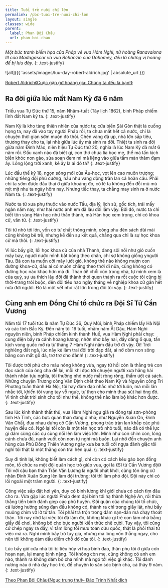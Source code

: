 ```yaml
---
title: Tuổi trẻ nuôi chí lớn
permalink: /pbc-tuoi-tre-nuoi-chi-lon
layout: single
classes: wide
parent:
  label: Phan Bội Châu
  url: phan-boi-chau
---
```


*Một bức tranh biếm họa của Pháp vẽ vua Hàm Nghi, nữ hoàng Ranavalona III của Madagascar và vua Béhanzin của Dahomey, đều là những vị hoàng đế bị lưu đày.*
{: .text-justify}

![alt]({{ 'assets/images/luu-day-robert-aldrich.jpg' | absolute_url }})
> <cite>
<a href="https://ordi.vn/nhung-hoang-de-bi-luu-day-thuc-dan-phap-va-tinh-canh-luu-vong-cua-cac-vi-vua-nuoc-viet-ky-1.html" target="_blank">
Robert Aldrich《Cuộc gặp gỡ hoàng gia: Chúng ta đều là bạn!》
</a>
</cite>

## Ra đời giữa lúc mất Nam Kỳ đã 6 năm
Triều vua Tự Đức thứ 15, năm Nhâm-tuất (Tây lịch 1862), binh Pháp chiếm lĩnh đất Nam kỳ ta.
{: .text-justify}

Nam Kỳ là kho tàng thiên nhiên của nước ta; cửa biển Sài Gòn thật là cuống họng ta, nay đã vào tay người Pháp rồi, ta chưa mất hết cả nước, chỉ là chuyện thời gian sớm muộn đó thôi. Chén ​vàng đã ụp, nhà lớn sắp tiêu, thương thay cho ta, lại nhè giữa lúc ấy mà sinh ra đời. Thiệt ta sinh ra đời giữa năm Đinh Mão, niên hiệu Tự Đức thứ 20, nghĩa là lúc Nam Kỳ đã mất 6 năm rồi. Đầu xanh nào đã biết gì, con thơ chưa lìa bọc mẹ, thế mà tấn kịch biển khóc non gào, sửa soạn đem mi mà liệng vào giữa tấm màn thảm đạm ấy. Lồng lộng trời xanh, kẻ ấy là ai đó tá?
{: .text-justify}

Lúc đầu thế kỷ 18, ngọn sóng mới của Âu-học, vọt lên cao muôn trượng; những tiếng dội phú cường, hầu như vang động tràn lan cả hoàn cầu. Phải chi ta sớm được đầu thai ở giữa khoảng đó, có lẽ ta không đến đỗi mù mù mịt mịt như ta ngày hôm nay. Nhưng tiếc thay, ta chẳng may sinh ra ở nước Nam ta.
{: .text-justify}

Nước ta từ xưa phụ thuộc vào nước Tầu, địa lý, lịch sử, gốc tích, trải mấy ngàn năm nay, như hai nước anh em đã lâu đời lắm vậy. Bởi đó, nước ta chỉ biết tôn sùng Hán học như thần thánh, mà Hán học xem trọng, chỉ có khoa cử, văn từ.
{: .text-justify}

Tôi từ nhỏ tới lớn, vốn có tư chất thông minh, công phu đèn sách dùi mài cũng không bê trễ, nhưng kể đến sự kết quả, chẳng qua chỉ là sự học khoa cử mà thôi.
{: .text-justify}

Vì lúc bấy giờ, lối học khoa cử của nhà Thanh, đang sôi nổi như gió cuốn mây bay, người nước mình bắt bỏng theo chân, chỉ sợ không giống y ​người Tàu. Bà con ta muốn cỡi mây lướt gió, không thể nào không mượn con đường khoa-cử, dầu ai có muốn chẳng theo thời đi nữa, cũng không có đường học nào khác hơn mà đi. Than ôi! chổi cùn trong nhà, tự mình xem là của quý, sự ưa thích lâu đời đã thành thói quen thành ra rốt cuộc tôi cũng bị thời-trang trói buộc, đến đỗi tiêu hao ngày tháng về nghiệp khoa cữ gần hết nửa đời người. Đó là một vết nhơ rất lớn trong đời tôi vậy.
{: .text-justify}

## Cùng anh em Đồng Chí tổ chức ra Đội Sĩ Tử Cần Vương
Năm tôi 17 tuổi tức là năm Tự Đức 36, Quý Mùi, binh Pháp chiếm lấy Hà Nội và các tỉnh Bắc Kỳ. Đến năm tôi 19 tuổi, nhằm năm Ất Dậu, Hàm Nghi nguyên niên, binh Pháp chiếm kinh thành Huế, vua Hàm Nghi phải chạy: cung điện bầy ra cảnh hoang lương, nhởn nhơ bầy nai, đầy dăng ổ quạ, tấn kịch vong quốc mở ra từ tháng 7 Hàm Nghi năm đầu trở đi vậy. Ôi! Trời nghiêng đất ngã, lúc nầy kẻ làm trai đội trời đạp đất, ai nỡ dòm non sông bằng con mắt gỗ đá, trơ trơ cho đành!
{: .text-justify}

​Tôi được trời phú cho máu nóng không vừa, ngay từ hồi còn là thằng trẻ con đọc sách của ông cha để lại, mỗi khi đọc tới chuyện người xưa hăng hái thành nhân tựu nghĩa, tôi thường nhỏ nước mắt ròng ròng, thấm ướt cả sách. Những chuyện Trương công Văn Định chết theo Nam Kỳ và Nguyễn công Tri Phương tuẫn thành Hà Nội, tôi hay đàm đạo nhắc nhớ tới luôn, mà mỗi lần nhắc tới, khiến tôi vung tay vỗ ngực, tự thẹn cho mình thua sút hai ông đó. Vì tính chất trời sinh cho tôi như thế, không thể nào làm bộ khác hơn được.
{: .text-justify}

Sau lúc kinh thành thất thủ, vua Hàm Nghi ngự giá ra đóng tại sơn-phòng tỉnh Hà Tĩnh, các bực quan thân đang ở nhà; như Nguyễn Xuân Ôn, Đinh Văn Chất, đua nhau dựng cờ Cần Vương, phong trào tràn lan khắp các phủ huyện đều có. Ngó lại tôi còn là một tên học trò nhỏ tuổi, nào đã có thế lực gì dám cùng các cụ cùng nổi lên làm việc lớn. Mình như con chim con, lông cánh chưa đủ, nanh vuốt còn non tự nghĩ mà buồn. Lại nhớ đến chuyện anh hùng của Phù Đổng Thiên Vương ngày xưa ba tuổi cỡi ngựa đánh giặc tôi nghĩ tôi thật là một thằng con trai hèn quá.
{: .text-justify}

Suy đi tính lại, không biết làm cách gì, chỉ còn có cách kêu gào bọn đồng môn, tổ chức ra một đội quân học trò giúp vua, gọi là 《Sĩ tử Cần Vương đội》Tôi với cậu bạn thân Trần Văn Lương là người ​phát khởi, cùng tôn ông cử nhân Đinh Xuân Sung lên làm đội trưởng; tôi thì làm phó đội. Đội này chỉ có lối ngoài một trăm người.
{: .text-justify}

Công việc sắp đặt hơi yên, duy có binh lương khí giới chưa có cách tìm đâu cho ra. Vừa gặp lúc người Pháp đem đại binh tới hạ thành Nghệ An, rồi thừa thắng tiến binh đánh giẹp các phủ huyện. Đội quân cũa chúng tôi tổ chức, cả lương hướng súng đạn đều không có, thành ra chỉ trong giây lát, như bầy muông chim vỡ lở tứ tán. Tôi phải trà trộn trong đám nạn-dân mà chạy thoát thân. Tới nay nhớ lại việc tôi đã làm đó, không khác gì trẻ con làm nhà bằng giấy để chơi, không bõ cho bực người kiến thức chê cười. Tuy vậy, tôi cũng cứ chép ngay ra đây, vì tấm lòng tôi mưu toan cứu quốc, thật là phôi thai từ việc mà ra. Nghĩ mình bầy trò tuy giả, nhưng mà lòng vốn thẳng ngay, cho nên tôi không dám dấu diếm chỗ dở của tôi.
{: .text-justify}

Lúc bấy giờ cửa nhà tôi bị tiêu hủy vì họa binh đao, thân phụ tôi ở giữa cơn hoạn nạn, lại mang bịnh nặng. Tôi không còn mẹ, cũng không có anh em nào, thành ra không dám bỏ cha mình mà ngó tới việc gì khác. Tôi đành nương náu ở nhà dạy học trò, để chuyên lo săn sóc bịnh cha, cả thãy 9 năm.
{: .text-justify}

> <cite>
<a target="_blank" href="https://vi.m.wikisource.org/wiki/T%C3%A1c_gia:Phan_B%E1%BB%99i_Ch%C3%A2u">Theo Phan Bội Châu《Ngục trung thư》- Đào Trinh Nhất dịch</a>
</cite>
